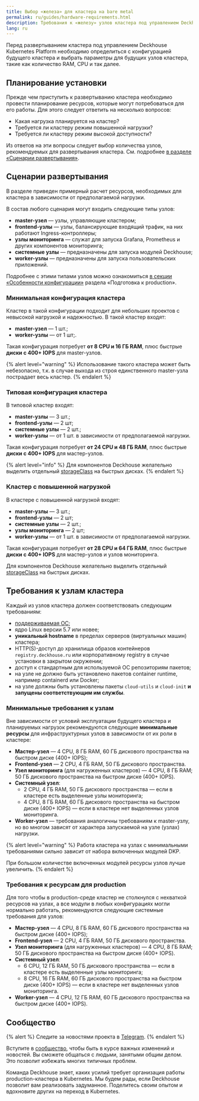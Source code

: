 ```yaml
---
title: Выбор «железа» для кластера на bare metal
permalink: ru/guides/hardware-requirements.html
description: Требования к «железу» узлов кластера под управлением Deckhouse Kubernetes Platform.
lang: ru
---
```


Перед развертыванием кластера под управлением Deckhouse Kubernetes Platform необходимо определиться с конфигурацией будущего кластера и выбрать параметры для будущих узлов кластера, такие как количество RAM, CPU и так далее.

## Планирование установки

Прежде чем приступить к развертыванию кластера необходимо провести планирование ресурсов, которые могут потребоваться для его работы. Для этого следует ответить на несколько вопросов:

* Какая нагрузка планируется на кластер?
* Требуется ли кластеру режим повышенной нагрузки?
* Требуется ли кластеру режим высокой доступности?

Из ответов на эти вопросы следует выбор количества узлов, рекомендуемых для развертывания кластера. См. подробнее [в разделе «Сценарии развертывания»](#сценарии-развертывания).

## Сценарии развертывания

В разделе приведен примерный расчет ресурсов, необходимых для кластера в зависимости от предполагаемой нагрузки.

В состав любого сценария могут входить следующие типы узлов:

* **master-узел** — узлы, управляющие кластером;
* **frontend-узлы** — узлы, балансирующие входящий трафик, на них работают Ingress-контроллеры;
* **узлы мониторинга** — служат для запуска Grafana, Prometheus и других компонентов мониторинга;
* **системные узлы** — предназначены для запуска модулей Deckhouse;
* **worker-узлы** — предназначены для запуска пользовательских приложений.

Подробнее с этими типами узлов можно ознакомиться [в секции «Особенности конфигурации»](https://deckhouse.ru/products/kubernetes-platform/guides/production.html#%D0%BE%D1%81%D0%BE%D0%B1%D0%B5%D0%BD%D0%BD%D0%BE%D1%81%D1%82%D0%B8-%D0%BA%D0%BE%D0%BD%D1%84%D0%B8%D0%B3%D1%83%D1%80%D0%B0%D1%86%D0%B8%D0%B8) раздела «Подготовка к production».

### Минимальная конфигурация кластера

Кластер в такой конфигурации подходит для небольших проектов с невысокой нагрузкой и надежностью. В такой кластер входят:

* **master-узел** — 1 шт.;
* **worker-узлы** — от 1 шт;.

Такая конфигурация потребует **от 8 CPU и 16 ГБ RAM**, плюс быстрые **диски с 400+ IOPS** для master-узлов.

{% alert level="warning" %}
Использование такого кластера может быть небезопасно, т.к. в случае выхода из строя единственного master-узла пострадает весь кластер.
{% endalert %}

### Типовая конфигурация кластера

В типовой кластер входят:

* **master-узлы** — 3 шт.;
* **frontend-узлы** — 2 шт;
* **системные узлы** — 2 шт.;
* **worker-узлы** — от 1 шт. в зависимости от предполагаемой нагрузки.

Такая конфигурация потребует **от 24 CPU и 48 ГБ RAM**, плюс быстрые **диски с 400+ IOPS** для мастер-узлов.

{% alert level="info" %}
Для компонентов Deckhouse желательно выделить отдельный [storageClass](https://deckhouse.ru/products/kubernetes-platform/documentation/v1/deckhouse-configure-global.html#parameters-storageclass) на быстрых дисках.
{% endalert %}

### Кластер с повышенной нагрузкой

В кластере с повышенной нагрузкой входят:

* **master-узлы** — 3 шт.;
* **frontend-узлы** — 2 шт;
* **системные узлы** — 2 шт.;
* **узлы мониторинга** — 2 шт;
* **worker-узлы** — от 1 шт. в зависимости от предполагаемой нагрузки.

Такая конфигурация потребует **от 28 CPU и 64 ГБ RAM**, плюс быстрые **диски с 400+ IOPS** для мастер-узлов и узлов мониторинга.

Для компонентов Deckhouse желательно выделить отдельный [storageClass](https://deckhouse.ru/products/kubernetes-platform/documentation/v1/deckhouse-configure-global.html#parameters-storageclass) на быстрых дисках.

## Требования к узлам кластера

Каждый из узлов кластера должен соответствовать следующим требованиям:

* [поддерживаемая ОС](https://deckhouse.ru/products/kubernetes-platform/documentation/v1/supported_versions.html);
* ядро Linux версии 5.7 или новее;
* **уникальный hostname** в пределах серверов (виртуальных машин) кластера;
* HTTP(S)-доступ до хранилища образов контейнеров `registry.deckhouse.ru` или корпоративному registry в случае установки в закрытом окружении;
* доступ к стандартным для используемой ОС репозиториям пакетов;
* на узле не должно быть установлено пакетов container runtime, например containerd или Docker;
* на узле должны быть установлены пакеты `cloud-utils` и `cloud-init` **и запущены соответствующим им службы**.

### Минимальные требования к узлам

Вне зависимости от условий эксплуатации будущего кластера и планируемых нагрузок рекомендуются следующие **минимальные ресурсы** для инфраструктурных узлов в зависимости от их роли в кластере:

* **Мастер-узел** — 4 CPU, 8 ГБ RAM, 60 ГБ дискового пространства на быстром диске (400+ IOPS);
* **Frontend-узел** — 2 CPU, 4 ГБ RAM, 50 ГБ дискового пространства.
* **Узел мониторинга** (для нагруженных кластеров) — 4 CPU, 8 ГБ RAM; 50 ГБ дискового пространства на быстром диске (400+ IOPS).
* **Системный узел**:
  * 2 CPU, 4 ГБ RAM, 50 ГБ дискового пространства — если в кластере есть выделенные узлы мониторинга;
  * 4 CPU, 8 ГБ RAM, 60 ГБ дискового пространства на быстром диске (400+ IOPS) — если в кластере нет выделенных узлов мониторинга.
* **Worker-узел** — требования аналогичны требованиям к master-узлу, но во многом зависят от характера запускаемой на узле (узлах) нагрузки.

{% alert level="warning" %}
Работа кластера на узлах с минимальными требованиями сильно зависит от набора включенных модулей DKP.

При большом количестве включенных модулей ресурсы узлов лучше увеличить.
{% endalert %}

### Требования к ресурсам для production

Для того чтобы в production-среде кластер не столкнулся с нехваткой ресурсов на узлах, а все модули в любых конфигурациях могли нормально работать, рекомендуются следующие системные требования для узлов:

* **Мастер-узел** — 4 CPU, 8 ГБ RAM, 60 ГБ дискового пространства на быстром диске (400+ IOPS);
* **Frontend-узел** — 2 CPU, 4 ГБ RAM, 50 ГБ дискового пространства.
* **Узел мониторинга** (для нагруженных кластеров) — 4 CPU, 8 ГБ RAM; 50 ГБ дискового пространства на быстром диске (400+ IOPS).
* **Системный узел**:
  * 6 CPU, 12 ГБ RAM, 50 ГБ дискового пространства — если в кластере есть выделенные узлы мониторинга;
  * 8 CPU, 16 ГБ RAM, 60 ГБ дискового пространства на быстром диске (400+ IOPS) — если в кластере нет выделенных узлов мониторинга.
* **Worker-узел** — 4 CPU, 12 ГБ RAM, 60 ГБ дискового пространства на быстром диске (400+ IOPS).

## Сообщество

{% alert %}
Следите за новостями проекта в [Telegram](https://t.me/deckhouse_ru).
{% endalert %}

Вступите в [сообщество](https://deckhouse.ru/community/about.html), чтобы быть в курсе важных изменений и новостей. Вы сможете общаться с людьми, занятыми общим делом. Это позволит избежать многих типичных проблем.

Команда Deckhouse знает, каких усилий требует организация работы production-кластера в Kubernetes. Мы будем рады, если Deckhouse позволит вам реализовать задуманное. Поделитесь своим опытом и вдохновите других на переход в Kubernetes.
